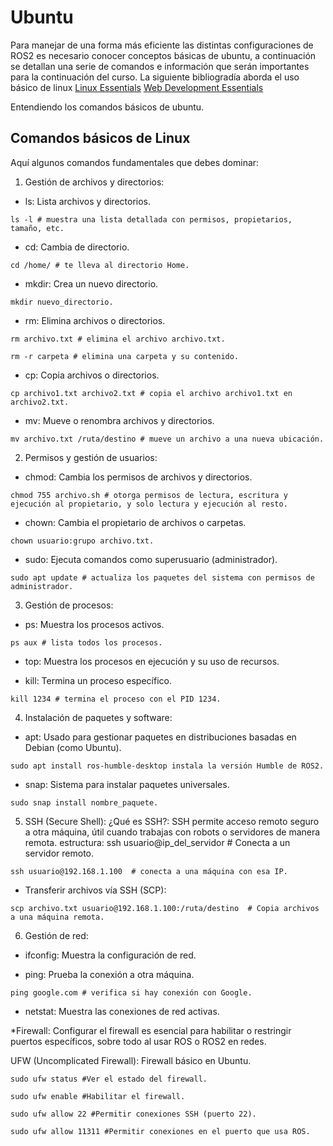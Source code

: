 # Ubuntu

Para manejar de una forma más eficiente las distintas configuraciones de ROS2 es necesario conocer conceptos básicas de ubuntu, a continuación se detallan una serie de comandos e información que serán importantes para la continuación del curso.
La siguiente bibliogradía aborda el uso básico de linux 
[Linux Essentials](https://learning.lpi.org/es/learning-materials/010-160/)
[Web Development Essentials](https://learning.lpi.org/es/learning-materials/030-100/)

Entendiendo los comandos básicos de ubuntu.
## Comandos básicos de Linux
Aquí algunos comandos fundamentales que debes dominar:

1. Gestión de archivos y directorios:
* ls: Lista archivos y directorios.
```
ls -l # muestra una lista detallada con permisos, propietarios, tamaño, etc.
```
* cd: Cambia de directorio.
```
cd /home/ # te lleva al directorio Home.
```
* mkdir: Crea un nuevo directorio.
```
mkdir nuevo_directorio.
```

* rm: Elimina archivos o directorios.
```
rm archivo.txt # elimina el archivo archivo.txt.
```
```
rm -r carpeta # elimina una carpeta y su contenido.
```
* cp: Copia archivos o directorios.
```
cp archivo1.txt archivo2.txt # copia el archivo archivo1.txt en archivo2.txt.
```
* mv: Mueve o renombra archivos y directorios.
```
mv archivo.txt /ruta/destino # mueve un archivo a una nueva ubicación.
```
2. Permisos y gestión de usuarios:

* chmod: Cambia los permisos de archivos y directorios.
```
chmod 755 archivo.sh # otorga permisos de lectura, escritura y ejecución al propietario, y solo lectura y ejecución al resto.
```
* chown: Cambia el propietario de archivos o carpetas.
```
chown usuario:grupo archivo.txt.
```

* sudo: Ejecuta comandos como superusuario (administrador).
```
sudo apt update # actualiza los paquetes del sistema con permisos de administrador.
```
3. Gestión de procesos:

* ps: Muestra los procesos activos.
```
ps aux # lista todos los procesos.
```
* top: Muestra los procesos en ejecución y su uso de recursos.

* kill: Termina un proceso específico.
```
kill 1234 # termina el proceso con el PID 1234.
```
4. Instalación de paquetes y software:

* apt: Usado para gestionar paquetes en distribuciones basadas en Debian (como Ubuntu).
```
sudo apt install ros-humble-desktop instala la versión Humble de ROS2.
```

* snap: Sistema para instalar paquetes universales.
```
sudo snap install nombre_paquete.
```
5. SSH (Secure Shell):
¿Qué es SSH?: SSH permite acceso remoto seguro a otra máquina, útil cuando trabajas con robots o servidores de manera remota.
estructura:  ssh usuario@ip_del_servidor # Conecta a un servidor remoto.
```
ssh usuario@192.168.1.100  # conecta a una máquina con esa IP.
```
* Transferir archivos vía SSH (SCP):
```
scp archivo.txt usuario@192.168.1.100:/ruta/destino  # Copia archivos a una máquina remota.
```
6. Gestión de red:
* ifconfig: Muestra la configuración de red.

* ping: Prueba la conexión a otra máquina.
```
ping google.com # verifica si hay conexión con Google.
```
* netstat: Muestra las conexiones de red activas.

*Firewall:
Configurar el firewall es esencial para habilitar o restringir puertos específicos, sobre todo al usar ROS o ROS2 en redes.

UFW (Uncomplicated Firewall): Firewall básico en Ubuntu.
```
sudo ufw status #Ver el estado del firewall.
```
```
sudo ufw enable #Habilitar el firewall.
```
```
sudo ufw allow 22 #Permitir conexiones SSH (puerto 22).
```
```
sudo ufw allow 11311 #Permitir conexiones en el puerto que usa ROS.
```
